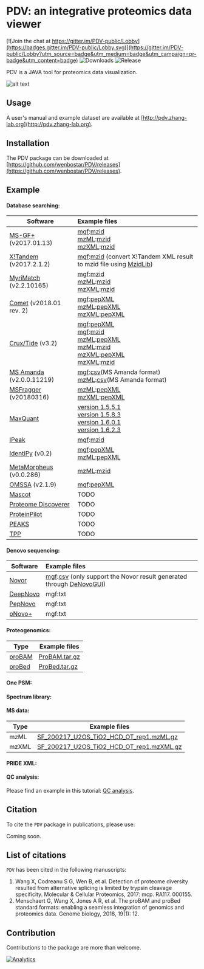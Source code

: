 # PDV: an integrative proteomics data viewer

[![Join the chat at https://gitter.im/PDV-public/Lobby](https://badges.gitter.im/PDV-public/Lobby.svg)](https://gitter.im/PDV-public/Lobby?utm_source=badge&utm_medium=badge&utm_campaign=pr-badge&utm_content=badge) ![Downloads](https://img.shields.io/github/downloads/wenbostar/PDV/total.svg) ![Release](https://img.shields.io/github/release/wenbostar/PDV.svg)

PDV is a JAVA tool for proteomics data visualization.

![alt text](https://github.com/wenbostar/PDV/blob/master/resources/PDV_main_panel.png)

## Usage

A user's manual and example dataset are available at [http://pdv.zhang-lab.org](http://pdv.zhang-lab.org).

## Installation

The PDV package can be downloaded at [https://github.com/wenbostar/PDV/releases](https://github.com/wenbostar/PDV/releases).

## Example

#### Database searching:

| Software        | Example files |
| ----------------|:---------------|
| [MS-GF+](https://github.com/MSGFPlus/msgfplus) (v2017.01.13)| [mgf](http://pdv.zhang-lab.org/data/download/test_data/msdata/SF_200217_U2OS_TiO2_HCD_OT_rep1.mgf.gz):[mzid](http://pdv.zhang-lab.org/data/download/test_data/msgfplus/SF_200217_U2OS_TiO2_HCD_OT_rep1_mgf.mzid.gz)<br>[mzML](http://pdv.zhang-lab.org/data/download/test_data/msdata/SF_200217_U2OS_TiO2_HCD_OT_rep1.mzML.gz):[mzid](http://pdv.zhang-lab.org/data/download/test_data/msgfplus/SF_200217_U2OS_TiO2_HCD_OT_rep1_mzML.mzid.gz)<br>[mzXML](http://pdv.zhang-lab.org/data/download/test_data/msdata/SF_200217_U2OS_TiO2_HCD_OT_rep1.mzXML.gz):[mzid](http://pdv.zhang-lab.org/data/download/test_data/msgfplus/SF_200217_U2OS_TiO2_HCD_OT_rep1_mzXML.mzid.gz)|
| [X!Tandem](https://www.thegpm.org/tandem/) (v2017.2.1.2) | [mgf](http://pdv.zhang-lab.org/data/download/test_data/msdata/SF_200217_U2OS_TiO2_HCD_OT_rep1.mgf.gz):[mzid](http://pdv.zhang-lab.org/data/download/test_data/xtandem/SF_200217_U2OS_TiO2_HCD_OT_rep1_mgf.mzid.gz) (convert X!Tandem XML result to mzid file using [MzidLib](https://github.com/PGB-LIV/mzidlib))|
| [MyriMatch](https://www.ncbi.nlm.nih.gov/pubmed/?term=17269722) (v2.2.10165) | [mgf](http://pdv.zhang-lab.org/data/download/test_data/msdata/SF_200217_U2OS_TiO2_HCD_OT_rep1.mgf.gz):[mzid](http://pdv.zhang-lab.org/data/download/test_data/myrimatch/SF_200217_U2OS_TiO2_HCD_OT_rep1_myrimatch_mgf.mzid.gz)<br>[mzML](http://pdv.zhang-lab.org/data/download/test_data/msdata/SF_200217_U2OS_TiO2_HCD_OT_rep1.mzML.gz):[mzid](http://pdv.zhang-lab.org/data/download/test_data/myrimatch/SF_200217_U2OS_TiO2_HCD_OT_rep1_myrimatch_mzML.mzid.gz)<br>[mzXML](http://pdv.zhang-lab.org/data/download/test_data/msdata/SF_200217_U2OS_TiO2_HCD_OT_rep1.mzXML.gz):[mzid](http://pdv.zhang-lab.org/data/download/test_data/myrimatch/SF_200217_U2OS_TiO2_HCD_OT_rep1_myrimatch_mzXML.mzid.gz) |
| [Comet](http://comet-ms.sourceforge.net/) (v2018.01 rev. 2) | [mgf](http://pdv.zhang-lab.org/data/download/test_data/msdata/SF_200217_U2OS_TiO2_HCD_OT_rep1.mgf.gz):[pepXML](http://pdv.zhang-lab.org/data/download/test_data/comet/SF_200217_U2OS_TiO2_HCD_OT_rep1_mgf.pep.xml.gz)<br>[mzML](http://pdv.zhang-lab.org/data/download/test_data/msdata/SF_200217_U2OS_TiO2_HCD_OT_rep1.mzML.gz):[pepXML](http://pdv.zhang-lab.org/data/download/test_data/comet/SF_200217_U2OS_TiO2_HCD_OT_rep1_mzML.pep.xml.gz)<br>[mzXML](http://pdv.zhang-lab.org/data/download/test_data/msdata/SF_200217_U2OS_TiO2_HCD_OT_rep1.mzXML.gz):[pepXML](http://pdv.zhang-lab.org/data/download/test_data/comet/SF_200217_U2OS_TiO2_HCD_OT_rep1_mzXML.pep.xml.gz) |
| [Crux/Tide](http://crux.ms/) (v3.2)| [mgf](http://pdv.zhang-lab.org/data/download/test_data/msdata/SF_200217_U2OS_TiO2_HCD_OT_rep1.mgf.gz):[pepXML](http://pdv.zhang-lab.org/data/download/test_data/crux/crux-output_mgf/tide-search.pep.xml.gz)<br> [mgf](http://pdv.zhang-lab.org/data/download/test_data/msdata/SF_200217_U2OS_TiO2_HCD_OT_rep1.mgf.gz):[mzid](http://pdv.zhang-lab.org/data/download/test_data/crux/crux-output_mgf/tide-search.mzid.gz)<br>[mzML](http://pdv.zhang-lab.org/data/download/test_data/msdata/SF_200217_U2OS_TiO2_HCD_OT_rep1.mzML.gz):[pepXML](http://pdv.zhang-lab.org/data/download/test_data/crux/crux-output_mzml/tide-search.pep.xml.gz)<br>[mzML](http://pdv.zhang-lab.org/data/download/test_data/msdata/SF_200217_U2OS_TiO2_HCD_OT_rep1.mzML.gz):[mzid](http://pdv.zhang-lab.org/data/download/test_data/crux/crux-output_mzml/tide-search.mzid.gz)<br>[mzXML](http://pdv.zhang-lab.org/data/download/test_data/msdata/SF_200217_U2OS_TiO2_HCD_OT_rep1.mzXML.gz):[pepXML](http://pdv.zhang-lab.org/data/download/test_data/crux/crux-output_mzxml/tide-search.pep.xml.gz)<br>[mzXML](http://pdv.zhang-lab.org/data/download/test_data/msdata/SF_200217_U2OS_TiO2_HCD_OT_rep1.mzXML.gz):[mzid](http://pdv.zhang-lab.org/data/download/test_data/crux/crux-output_mzxml/tide-search.mzid.gz) |
| [MS Amanda](http://ms.imp.ac.at/index.php?action=ms-amanda) (v2.0.0.11219) | [mgf](http://pdv.zhang-lab.org/data/download/test_data/msdata/SF_200217_U2OS_TiO2_HCD_OT_rep1.mgf.gz):[csv](http://pdv.zhang-lab.org/data/download/test_data/msamanda/SF_200217_U2OS_TiO2_HCD_OT_rep1_MSAmanda_mgf.csv.gz)(MS Amanda format)<br>[mzML](http://pdv.zhang-lab.org/data/download/test_data/msdata/SF_200217_U2OS_TiO2_HCD_OT_rep1.mzML.gz):[csv](http://pdv.zhang-lab.org/data/download/test_data/msamanda/SF_200217_U2OS_TiO2_HCD_OT_rep1_MSAmanda_mzML.csv.gz)(MS Amanda format) |
| [MSFragger](https://www.nature.com/articles/nmeth.4256) (v20180316) | [mzML](http://pdv.zhang-lab.org/data/download/test_data/msdata/SF_200217_U2OS_TiO2_HCD_OT_rep1.mzML.gz):[pepXML](http://pdv.zhang-lab.org/data/download/test_data/msfragger/SF_200217_U2OS_TiO2_HCD_OT_rep1_msfragger_mzML.pepXML.gz)<br>[mzXML](http://pdv.zhang-lab.org/data/download/test_data/msdata/SF_200217_U2OS_TiO2_HCD_OT_rep1.mzXML.gz):[pepXML](http://pdv.zhang-lab.org/data/download/test_data/msfragger/SF_200217_U2OS_TiO2_HCD_OT_rep1_msfragger_mzXML.pepXML.gz)|
| [MaxQuant](http://www.coxdocs.org/doku.php?id=maxquant:start) | [version 1.5.5.1](http://pdv.zhang-lab.org/data/download/test_data/maxquant/maxquant/1.5.5.1.tar.gz)<br>[version 1.5.8.3](http://pdv.zhang-lab.org/data/download/test_data/maxquant/maxquant/1.5.8.3.tar.gz)<br>[version 1.6.0.1](http://pdv.zhang-lab.org/data/download/test_data/maxquant/maxquant/1.6.0.1.tar.gz)<br>[version 1.6.2.3](http://pdv.zhang-lab.org/data/download/test_data/maxquant/maxquant/1.6.2.3.tar.gz) |
| [IPeak](https://www.ncbi.nlm.nih.gov/pubmed/25951428)| [mgf](http://pdv.zhang-lab.org/data/download/test_data/msdata/SF_200217_U2OS_TiO2_HCD_OT_rep1.mgf.gz):[mzid](http://pdv.zhang-lab.org/data/download/test_data/ipeak/SF_200217_U2OS_TiO2_HCD_OT_rep1_IPeak_mgf.mzid.gz) |
| [IdentiPy](https://bitbucket.org/levitsky/identipy) (v0.2)|[mgf](http://pdv.zhang-lab.org/data/download/test_data/msdata/SF_200217_U2OS_TiO2_HCD_OT_rep1.mgf.gz):[pepXML](http://pdv.zhang-lab.org/data/download/test_data/identipy/SF_200217_U2OS_TiO2_HCD_OT_rep1_identipy_mgf.pep.xml.gz)<br>[mzML](http://pdv.zhang-lab.org/data/download/test_data/msdata/SF_200217_U2OS_TiO2_HCD_OT_rep1.mzML.gz):[pepXML](http://pdv.zhang-lab.org/data/download/test_data/identipy/SF_200217_U2OS_TiO2_HCD_OT_rep1_identipy_mzML.pep.xml.gz)|
| [MetaMorpheus](https://github.com/smith-chem-wisc/MetaMorpheus) (v0.0.286) | [mzML](http://pdv.zhang-lab.org/data/download/test_data/msdata/SF_200217_U2OS_TiO2_HCD_OT_rep1.mzML.gz):[mzid](http://pdv.zhang-lab.org/data/download/test_data/MetaMorpheus/SF_200217_U2OS_TiO2_HCD_OT_rep1_MetaMorpheus_mzML.mzid.gz)|
| [OMSSA](https://pubchem.ncbi.nlm.nih.gov/omssa/) (v2.1.9) | [mgf](http://pdv.zhang-lab.org/data/download/test_data/msdata/SF_200217_U2OS_TiO2_HCD_OT_rep1.mgf.gz):[pepXML](http://pdv.zhang-lab.org/data/download/test_data/omssa/SF_200217_U2OS_TiO2_HCD_OT_rep1_omssa_mgf.pep.xml.gz) |
| [Mascot](http://www.matrixscience.com/) | TODO |
| [Proteome Discoverer](https://www.thermofisher.com/order/catalog/product/OPTON-30809?SID=srch-srp-OPTON-30809)| TODO |
| [ProteinPilot](https://sciex.com/products/software/proteinpilot-software) | TODO |
| [PEAKS](http://www.bioinfor.com/peaks-studio/) | TODO |
| [TPP](http://tools.proteomecenter.org/wiki/index.php?title=Software:TPP) | TODO |



#### Denovo sequencing:

| Software        | Example files |
| ----------------|:---------------|
| [Novor](https://www.ncbi.nlm.nih.gov/pubmed/26122521) | [mgf](http://pdv.zhang-lab.org/data/download/test_data/msdata/SF_200217_U2OS_TiO2_HCD_OT_rep1.mgf.gz):[csv](http://pdv.zhang-lab.org/data/download/test_data/novor/SF_200217_U2OS_TiO2_HCD_OT_rep1.novor.csv.gz) (only support the Novor result generated through [DeNovoGUI](https://github.com/compomics/denovogui)) |
| [DeepNovo](https://github.com/nh2tran/DeepNovo) | mgf:txt |
| [PepNovo](http://proteomics.ucsd.edu/software-tools/531-2/) | mgf:txt |
| [pNovo+](http://pfind.ict.ac.cn/software/pNovo/) | mgf:txt |

#### Proteogenomics:


| Type        | Example files |
| ------------|---------------|
| [proBAM](https://genomebiology.biomedcentral.com/articles/10.1186/s13059-017-1377-x) | [ProBAM.tar.gz](http://pdv.zhang-lab.org/data/download/upload/ProBAM.tar.gz) |
| [proBed](https://genomebiology.biomedcentral.com/articles/10.1186/s13059-017-1377-x) | [ProBed.tar.gz](http://pdv.zhang-lab.org/data/download/upload/ProBed.tar.gz) |

#### One PSM:


#### Spectrum library:

#### MS data:

| Type   |Example files|
| -------|-------------|
| mzML | [SF_200217_U2OS_TiO2_HCD_OT_rep1.mzML.gz](http://pdv.zhang-lab.org/data/download/test_data/msdata/SF_200217_U2OS_TiO2_HCD_OT_rep1.mzML.gz) |
| mzXML|[SF_200217_U2OS_TiO2_HCD_OT_rep1.mzXML.gz](http://pdv.zhang-lab.org/data/download/test_data/msdata/SF_200217_U2OS_TiO2_HCD_OT_rep1.mzXML.gz) |

#### PRIDE XML:


#### QC analysis:

Please find an example in this tutorial: [QC analysis](http://bioconductor.org/packages/devel/bioc/vignettes/proteoQC/inst/doc/proteoQC.html). 


## Citation

To cite the `PDV` package in publications, please use:

Coming soon.

## List of citations

`PDV` has been cited in the following manuscripts:
1. Wang X, Codreanu S G, Wen B, et al. Detection of proteome diversity resulted from alternative splicing is limited by trypsin cleavage specificity. Molecular & Cellular Proteomics, 2017: mcp. RA117. 000155.
2. Menschaert G, Wang X, Jones A R, et al. The proBAM and proBed standard formats: enabling a seamless integration of genomics and proteomics data. Genome biology, 2018, 19(1): 12.
## Contribution

Contributions to the package are more than welcome. 

[![Analytics](https://ga-beacon-nocache.appspot.com/UA-99895661-4/github/wenbostar/PDV/landing-page?flat&useReferer)](https://github.com/igrigorik/ga-beacon)
